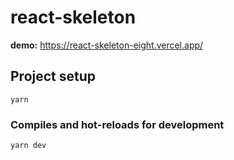 # react-skeleton

**demo:** https://react-skeleton-eight.vercel.app/

## Project setup

```
yarn
```

### Compiles and hot-reloads for development

```
yarn dev
```
